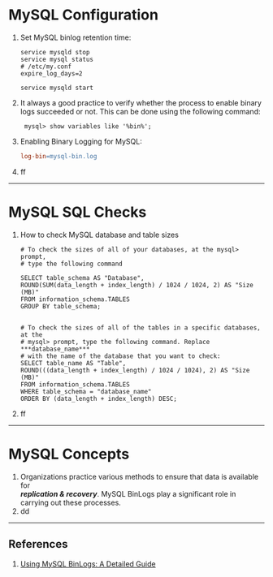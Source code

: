 # MySQL Configuration

1. Set MySQL binlog retention time:
    ```shell
    service mysqld stop
    service mysql status
    # /etc/my.conf
    expire_log_days=2
   
    service mysqld start
    ```
2. It always a good practice to verify whether the process to enable binary logs
   succeeded or not. This can be done using the following command:
   ```mysql
    mysql> show variables like '%bin%';
   ```
3. Enabling Binary Logging for MySQL:
   ```makefile
   log-bin=mysql-bin.log
   ```
4. ff
---
# MySQL SQL Checks
1. How to check MySQL database and table sizes
   ```mysql
   # To check the sizes of all of your databases, at the mysql> prompt, 
   # type the following command
   
   SELECT table_schema AS "Database", 
   ROUND(SUM(data_length + index_length) / 1024 / 1024, 2) AS "Size (MB)"
   FROM information_schema.TABLES
   GROUP BY table_schema;
   
   
   # To check the sizes of all of the tables in a specific databases, at the
   # mysql> prompt, type the following command. Replace ***database_name***
   # with the name of the database that you want to check:
   SELECT table_name AS "Table",
   ROUND(((data_length + index_length) / 1024 / 1024), 2) AS "Size (MB)"
   FROM information_schema.TABLES
   WHERE table_schema = "database_name"
   ORDER BY (data_length + index_length) DESC;
   ```
2. ff

---
# MySQL Concepts
1. Organizations practice various methods to ensure that data is available for  
   ***replication & recovery***. MySQL BinLogs play a significant role in carrying
   out these processes.
2. dd

---
## References
1. [Using MySQL BinLogs: A Detailed Guide](https://hevodata.com/learn/using-mysql-binlog/)